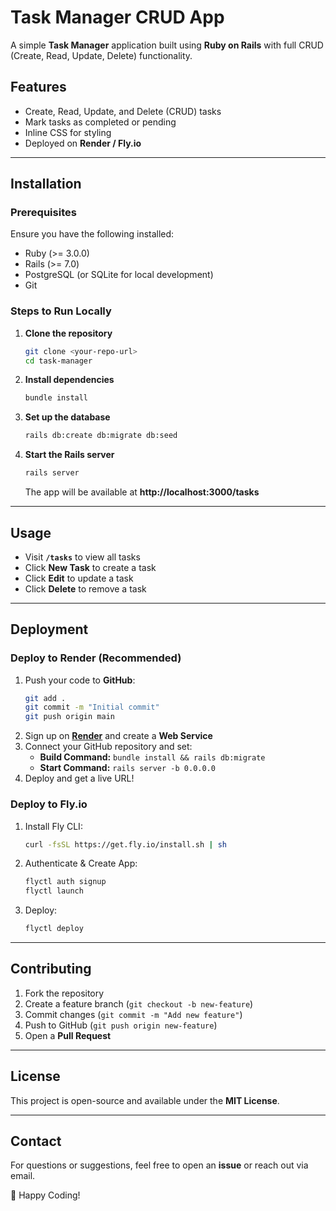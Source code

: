 # Task Manager CRUD App

A simple **Task Manager** application built using **Ruby on Rails** with full CRUD (Create, Read, Update, Delete) functionality.

## Features
- Create, Read, Update, and Delete (CRUD) tasks
- Mark tasks as completed or pending
- Inline CSS for styling
- Deployed on **Render / Fly.io**

---

## Installation
### Prerequisites
Ensure you have the following installed:
- Ruby (>= 3.0.0)
- Rails (>= 7.0)
- PostgreSQL (or SQLite for local development)
- Git

### Steps to Run Locally
1. **Clone the repository**
   ```sh
   git clone <your-repo-url>
   cd task-manager
   ```

2. **Install dependencies**
   ```sh
   bundle install
   ```

3. **Set up the database**
   ```sh
   rails db:create db:migrate db:seed
   ```

4. **Start the Rails server**
   ```sh
   rails server
   ```
   The app will be available at **http://localhost:3000/tasks**

---

## Usage
- Visit **`/tasks`** to view all tasks
- Click **New Task** to create a task
- Click **Edit** to update a task
- Click **Delete** to remove a task

---

## Deployment
### Deploy to **Render** (Recommended)
1. Push your code to **GitHub**:
   ```sh
   git add .
   git commit -m "Initial commit"
   git push origin main
   ```
2. Sign up on **[Render](https://render.com/)** and create a **Web Service**
3. Connect your GitHub repository and set:
   - **Build Command:** `bundle install && rails db:migrate`
   - **Start Command:** `rails server -b 0.0.0.0`
4. Deploy and get a live URL!

### Deploy to **Fly.io**
1. Install Fly CLI:
   ```sh
   curl -fsSL https://get.fly.io/install.sh | sh
   ```
2. Authenticate & Create App:
   ```sh
   flyctl auth signup
   flyctl launch
   ```
3. Deploy:
   ```sh
   flyctl deploy
   ```

---

## Contributing
1. Fork the repository
2. Create a feature branch (`git checkout -b new-feature`)
3. Commit changes (`git commit -m "Add new feature"`)
4. Push to GitHub (`git push origin new-feature`)
5. Open a **Pull Request**

---

## License
This project is open-source and available under the **MIT License**.

---

## Contact
For questions or suggestions, feel free to open an **issue** or reach out via email.

🚀 Happy Coding!
